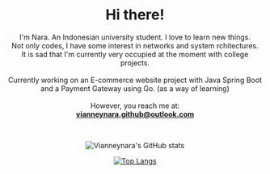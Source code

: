 <h1 align="center">Hi there!</h1>

<div align="center">
  
I'm Nara. An Indonesian university student. I love to learn new things.<br>
Not only codes, I have some interest in networks and system rchitectures.<br>
It is sad that I'm currently very occupied at the moment with college projects.<br><br>
Currently working on an E-commerce website project with Java Spring Boot<br>
and a Payment Gateway using Go. (as a way of learning)<br><br>
However, you reach me at:<br>
<a href="mailto:vianneynara.github@outlook.com"><b>vianneynara.github@outlook.com</b></a>

</div>

<br>

<div align="center">
  
![Vianneynara's GitHub stats](https://github-readme-stats.vercel.app/api?username=vianneynara&show_icons=true&theme=onedark&rank_icon=github&card_width=450)
</div>


<div align="center">
  
[![Top Langs](https://github-readme-stats.vercel.app/api/top-langs/?username=vianneynara&layout=compact&langs_count=6&theme=onedark&card_width=450)](https://github.com/anuraghazra/github-readme-stats)

</div>
